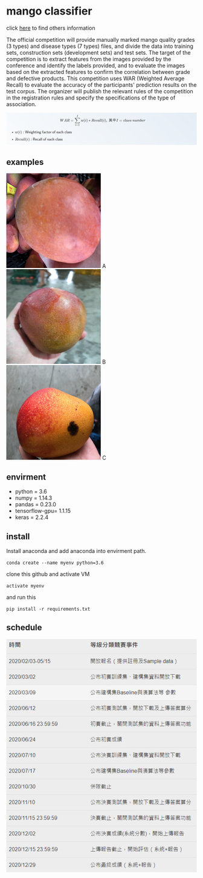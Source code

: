 # mango classifier
 

click [here](https://aidea-web.tw/aicup_mango) to find others information

The official competition will provide manually marked mango quality grades (3 types) and disease types (7 types) files, and divide the data into training sets, construction sets (development sets) and test sets. The target of the competition is to extract features from the images provided by the conference and identify the labels provided, and to evaluate the images based on the extracted features to confirm the correlation between grade and defective products. This competition uses WAR (Weighted Average Recall) to evaluate the accuracy of the participants' prediction results on the test corpus. The organizer will publish the relevant rules of the competition in the registration rules and specify the specifications of the type of association.
<div align=center><img src="https://github.com/kaede10263/mango/blob/master/others/score.png"/></div>

## examples
<img width="250" height="250" src="https://github.com/kaede10263/mango/blob/master/data/C1-P1_Dev/00033.jpg"/> A <img width="250" height="250" src="https://github.com/kaede10263/mango/blob/master/data/C1-P1_Dev/00027.jpg"/> B <img width="250" height="250" src="https://github.com/kaede10263/mango/blob/master/data/C1-P1_Dev/00051.jpg"/> C 

## envirment
*   python = 3.6
*   numpy = 1.14.3
*   pandas = 0.23.0
*   tensorflow-gpu= 1.1.15
*   keras = 2.2.4

## install
Install anaconda and add anaconda into envirment path.
```
conda create --name myenv python=3.6
```

clone this github and activate VM
```
activate myenv
```

and run this 

``` 
pip install -r requirements.txt
``` 

## schedule
<div align=center><img src="https://github.com/kaede10263/mango/blob/master/others/schedule.png"/></div>

